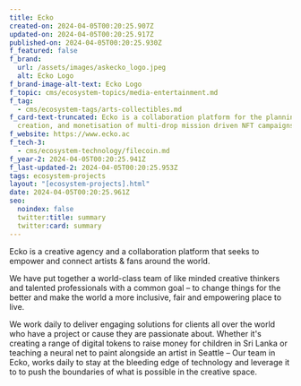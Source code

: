 ```yaml
---
title: Ecko
created-on: 2024-04-05T00:20:25.907Z
updated-on: 2024-04-05T00:20:25.917Z
published-on: 2024-04-05T00:20:25.930Z
f_featured: false
f_brand:
  url: /assets/images/askecko_logo.jpeg
  alt: Ecko Logo
f_brand-image-alt-text: Ecko Logo
f_topic: cms/ecosystem-topics/media-entertainment.md
f_tag:
  - cms/ecosystem-tags/arts-collectibles.md
f_card-text-truncated: Ecko is a collaboration platform for the planning,
  creation, and monetisation of multi-drop mission driven NFT campaigns.
f_website: https://www.ecko.ac
f_tech-3:
  - cms/ecosystem-technology/filecoin.md
f_year-2: 2024-04-05T00:20:25.941Z
f_last-updated-2: 2024-04-05T00:20:25.953Z
tags: ecosystem-projects
layout: "[ecosystem-projects].html"
date: 2024-04-05T00:20:25.961Z
seo:
  noindex: false
  twitter:title: summary
  twitter:card: summary
---
```

Ecko is a creative agency and a collaboration platform that seeks to empower and connect artists & fans around the world.

We have put together a world-class team of like minded creative thinkers and talented professionals with a common goal – to change things for the better and make the world a more inclusive, fair and empowering place to live.

We work daily to deliver engaging solutions for clients all over the world who have a project or cause they are passionate about. Whether it's creating a range of digital tokens to raise money for children in Sri Lanka or teaching a neural net to paint alongside an artist in Seattle – Our team in Ecko, works daily to stay at the bleeding edge of technology and leverage it to to push the boundaries of what is possible in the creative space.